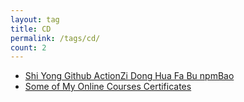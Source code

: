 ```yaml
---
layout: tag
title: CD
permalink: /tags/cd/
count: 2
---
```


- [Shi Yong Github ActionZi Dong Hua Fa Bu npmBao ](https://blog.imx0.com/2024-04-20/%E4%BD%BF%E7%94%A8Github%20Action%E8%87%AA%E5%8A%A8%E5%8C%96%E5%8F%91%E5%B8%83npm%E5%8C%85.html)
- [Some of My Online Courses Certificates](https://samirpaulb.github.io/blog-jekyll/posts/some-of-my-online-courses-certificates/)
